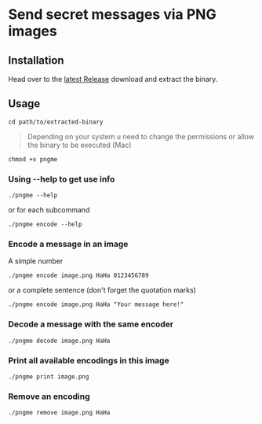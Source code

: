 # Send secret messages via PNG images

## Installation

Head over to the [latest Release](https://github.com/robotnik-dev/pngme/releases/latest) download and extract the binary.

## Usage
```shell
cd path/to/extracted-binary
```
>Depending on your system u need to change the permissions or allow the binary to be executed (Mac)

```shell
chmod +x pngme
```

### Using --help to get use info
```shell
./pngme --help
```
or for each subcommand
```shell
./pngme encode --help
```

### Encode a message in an image

A simple number
```shell
./pngme encode image.png HaHa 0123456789
```

or a complete sentence (don't forget the quotation marks)
```shell
./pngme encode image.png HaHa "Your message here!"
```

### Decode a message with the same encoder
```shell
./pngme decode image.png HaHa
```

### Print all available encodings in this image
```shell
./pngme print image.png
```

### Remove an encoding
```shell
./pngme remove image.png HaHa
```

